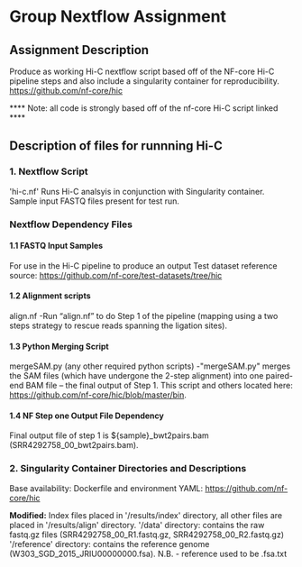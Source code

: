 # Group Nextflow Assignment

## Assignment Description
Produce as working Hi-C nextflow script based off of the NF-core Hi-C pipeline steps and also include a singularity container for reproducibility.
https://github.com/nf-core/hic

**** Note: all code is strongly based off of the nf-core Hi-C script linked ****

## Description of files for runnning Hi-C

### 1. Nextflow Script
'hi-c.nf'
Runs Hi-C analsyis in conjunction with Singularity container. Sample input FASTQ files present for test run.

### Nextflow Dependency Files
#### 1.1 FASTQ Input Samples
For use in the Hi-C pipeline to produce an output
Test dataset reference source: https://github.com/nf-core/test-datasets/tree/hic

#### 1.2 Alignment scripts
align.nf
-Run “align.nf” to do Step 1 of the pipeline (mapping using a two steps strategy to rescue reads spanning the ligation sites). 

#### 1.3 Python Merging Script
mergeSAM.py (any other required python scripts) 
-"mergeSAM.py" merges the SAM files (which have undergone the 2-step alignment) into one paired-end BAM file – the final output of Step 1. 
This script and others located here: https://github.com/nf-core/hic/blob/master/bin.

#### 1.4 NF Step one Output File Dependency
Final output file of step 1 is ${sample}_bwt2pairs.bam (SRR4292758_00_bwt2pairs.bam).

### 2. Singularity Container Directories and Descriptions
Base availability: Dockerfile and environment YAML: https://github.com/nf-core/hic


****Modified:****
Index files placed in '/results/index' directory, all other files are placed in '/results/align' directory.
'/data' directory: contains the raw fastq.gz files (SRR4292758_00_R1.fastq.gz, SRR4292758_00_R2.fastq.gz)
'/reference' directory: contains the reference genome (W303_SGD_2015_JRIU00000000.fsa). N.B. - reference used to be .fsa.txt


